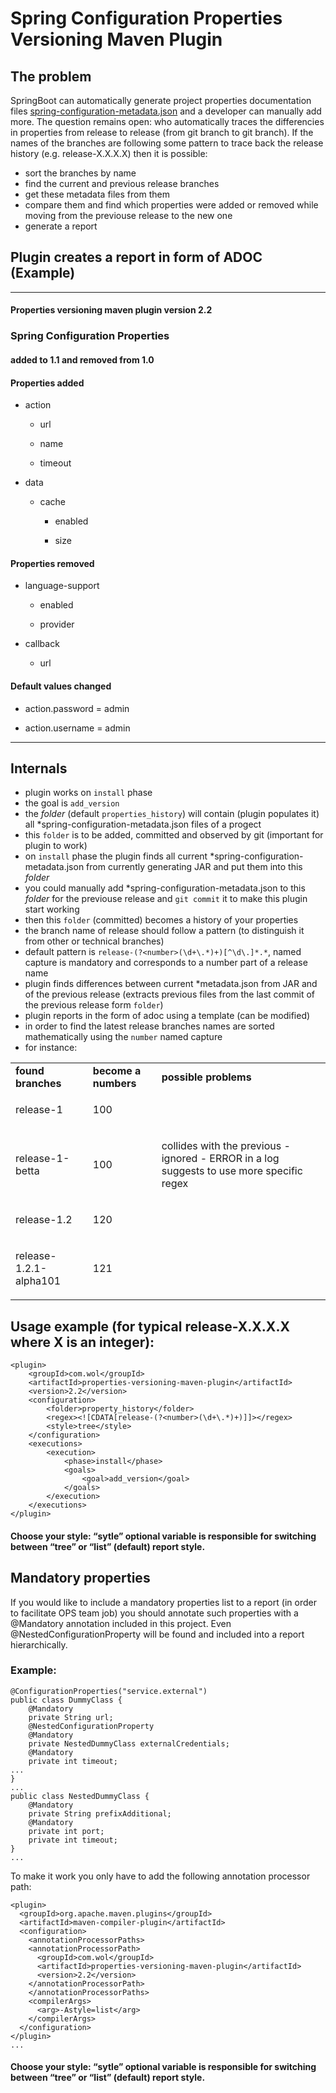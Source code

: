 # Spring Configuration Properties Versioning Maven Plugin


## The problem
SpringBoot can automatically generate project properties documentation files
[spring-configuration-metadata.json](https://docs.spring.io/spring-boot/docs/current/reference/html/configuration-metadata.html)
and a developer can manually add more.
The question remains open: who automatically traces the differencies in properties from release to release (from git branch to git branch).
If the names of the branches are following some pattern to trace back the release history (e.g. release-X.X.X.X) then it is possible:
- sort the branches by name
- find the current and previous release branches
- get these metadata files from them
- compare them and find which properties were added or removed while moving from the previouse release to the new one
- generate a report

## Plugin creates a report in form of ADOC (Example)

---

#### Properties versioning maven plugin version 2.2
### Spring Configuration Properties

#### added to 1.1 and removed from 1.0


<h4>Properties added</h4>
<div>
<div>
<ul>
<li>
<p>action</p>
<div>
<ul>
<li>
<p>url</p>
</li>
<li>
<p>name</p>
</li>
<li>
<p>timeout</p>
</li>
</ul>
</div>
</li>
<li>
<p>data</p>
<div>
<ul>
<li>
<p>cache</p>
<div>
<ul>
<li>
<p>enabled</p>
</li>
<li>
<p>size</p>
</li>
</ul>
</div>
</li>
</ul>
</div>
</li>
</ul>
<h4>Properties removed</h4>
<ul>
<li>
<p>language-support</p>
<div>
<ul>
<li>
<p>enabled</p>
</li>
<li>
<p>provider</p>
</li>
</ul>
</div>
</li>
<li>
<p>callback</p>
<div>
<ul>
<li>
<p>url</p>
</li>
</ul>
</div>
</li>
</ul>
</div>
<h4>Default values changed</h4>
<ul>
<li>
<p>action.password = admin</p>
</li>
<li>
<p>action.username = admin</p>
</li>
</ul>


---
	
## Internals
- plugin works on `install` phase
- the goal is `add_version`
- the *folder* (default `properties_history`) will contain (plugin populates it) all *spring-configuration-metadata.json files of a progect
- this `folder` is to be added, committed and observed by git (important for plugin to work)
- on `install` phase the plugin finds all current *spring-configuration-metadata.json from currently generating JAR and put them into this *folder*
- you could manually add *spring-configuration-metadata.json to this *folder* for the previouse release and `git commit` it to make this plugin start working
- then this `folder` (committed) becomes a history of your properties
- the branch name of release should follow a pattern (to distinguish it from other or technical branches)
- default pattern is `release-(?<number>(\d+\.*)+)[^\d\.]*.*`, named capture is mandatory and corresponds to a number part of a release name
- plugin finds differences between current *metadata.json from JAR and of the previous release (extracts previous files from the last commit of the previous release form `folder`) 
- plugin reports in the form of adoc using a template (can be modified) 
- in order to find the latest release branches names are sorted mathematically using the `number` named capture
- for instance:
<table>
<tbody>
<tr>
<td><b>found branches</b></td>
<td><b>become a numbers</b></td>
<td><b>possible problems</b></td>
</tr>
<tr>
<td><p>release-1</p></td>
<td><p>100</p></td>
<td><p></p></td>
</tr>
<tr>
<td><p>release-1-betta</p></td>
<td><p>100</p></td>
<td><p>collides with the previous - ignored - ERROR in a log suggests to use more specific regex</p></td>
</tr>
<tr>
<td><p>release-1.2</p></td>
<td><p>120</p></td>
<td><p></p></td>
</tr>
<tr>
<td><p>release-1.2.1-alpha101</p></td>
<td><p>121</p></td>
<td><p></p></td>
</tr>
</tbody>
</table> 
  
## Usage example (for typical release-X.X.X.X where X is an integer):
```
<plugin>
    <groupId>com.wol</groupId>
    <artifactId>properties-versioning-maven-plugin</artifactId>
    <version>2.2</version>
    <configuration>
        <folder>property_history</folder>
        <regex><![CDATA[release-(?<number>(\d+\.*)+)]]></regex>
        <style>tree</style>
    </configuration>
    <executions>
        <execution>
            <phase>install</phase>
            <goals>
                <goal>add_version</goal>
            </goals>
        </execution>
    </executions>
</plugin>
```


#### Choose your style: “sytle” optional variable is responsible for switching between “tree” or “list” (default) report style.


## Mandatory properties

If you would like to include a mandatory properties list to a report (in order to facilitate OPS team job) you should annotate such properties with a @Mandatory annotation included in this project. Even @NestedConfigurationProperty will be found and included into a report hierarchically.

### Example:
```
@ConfigurationProperties("service.external")
public class DummyClass {
    @Mandatory
    private String url;
    @NestedConfigurationProperty
    @Mandatory
    private NestedDummyClass externalCredentials;
    @Mandatory
    private int timeout;
...
}
...
public class NestedDummyClass {
    @Mandatory
    private String prefixAdditional;
    @Mandatory
    private int port;
    private int timeout;
}
...
```

To make it work you only have to add the following annotation processor path:
```
<plugin>
  <groupId>org.apache.maven.plugins</groupId>
  <artifactId>maven-compiler-plugin</artifactId>
  <configuration>
    <annotationProcessorPaths>
    <annotationProcessorPath>
      <groupId>com.wol</groupId>
      <artifactId>properties-versioning-maven-plugin</artifactId>
      <version>2.2</version>
    </annotationProcessorPath>
    </annotationProcessorPaths>
    <compilerArgs>
      <arg>-Astyle=list</arg>
    </compilerArgs>
  </configuration>
</plugin>
...
```

#### Choose your style: “sytle” optional variable is responsible for switching between “tree” or “list” (default) report style.
